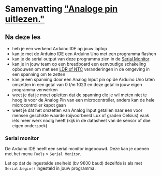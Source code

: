# Samenvatting ["Analoge pin uitlezen."](../../hardware-interfacing/communicatie/analoog-en-digitaal/ADC/README.md)

## Na deze les

* heb je een werkend Arduino IDE op jouw laptop
* kan je met de Arduino IDE een Arduino Uno met een programma flashen
* kan je de serial output van deze programma zien in de [Serial Monitor](#serial-monitor)
* kan je in jouw team op een breadboard een eenvoudige schakeling opbouwen om met een [LDR of NTC](../../hardware-interfacing/communicatie/analoog-en-digitaal/ADC/LDR-NTC.md) veranderingen in de omgeving in een spanning om te zetten
* kan je een spanning door een Analog Input pin op de Arduino Uno laten omzetten in een getal van 0 t/m 1023 en deze getal in jouw eigen programma verwerken
* weet je dat je moet opletten dat de spanning die je wil meten niet te hoog is voor de Analog Pin van een microcontroller, anders kan de hele microcontroller kapot gaan
* weet je dat het omzetten van Analog Input getallen naar een voor mensen geschikte waarde (bijvoorbeeld Lux of graden Celsius) vaak iets meer werk nodig heeft (kijk in de datasheet van de sensor of doe eigen onderzoek)

### Serial monitor

De Arduino IDE heeft een serial monitor ingebouwd. Deze kan je openen met het menu `Tools` > `Serial Monitor`.

Let op dat de ingestelde snelheid (bv 9600 baud) dezelfde is als met `Serial.begin()` ingesteld in jouw programma.
